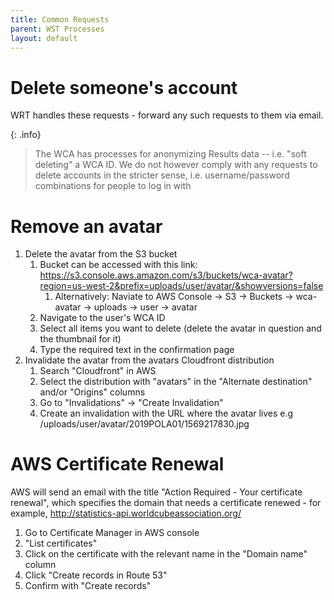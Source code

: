 ```yaml
---
title: Common Requests
parent: WST Processes
layout: default
---
```


# Delete someone's account

WRT handles these requests - forward any such requests to them via email.

{: .info}
> The WCA has processes for anonymizing Results data -- i.e. "soft deleting" a WCA ID. We do not however comply with any requests to delete accounts in the stricter sense, i.e. username/password combinations for people to log in with

# Remove an avatar

1. Delete the avatar from the S3 bucket
    1. Bucket can be accessed with this link: https://s3.console.aws.amazon.com/s3/buckets/wca-avatar?region=us-west-2&prefix=uploads/user/avatar/&showversions=false
        1. Alternatively: Naviate to AWS Console -> S3 -> Buckets -> wca-avatar -> uploads -> user -> avatar
    2. Navigate to the user's WCA ID 
    3. Select all items you want to delete (delete the avatar in question and the thumbnail for it)
    4. Type the required text in the confirmation page
2. Invalidate the avatar from the avatars Cloudfront distribution
    1. Search "Cloudfront" in AWS 
    2. Select the distribution with "avatars" in the "Alternate destination" and/or "Origins" columns
    3. Go to "Invalidations" -> "Create Invalidation"
    4. Create an invalidation with the URL where the avatar lives e.g /uploads/user/avatar/2019POLA01/1569217830.jpg

# AWS Certificate Renewal

AWS will send an email with the title "Action Required - Your certificate renewal", which specifies the domain that needs a certificate renewed - for example, http://statistics-api.worldcubeassociation.org/

1. Go to Certificate Manager in AWS console
2. "List certificates"
3. Click on the certificate with the relevant name in the "Domain name" column
4. Click "Create records in Route 53"
5. Confirm with "Create records"

